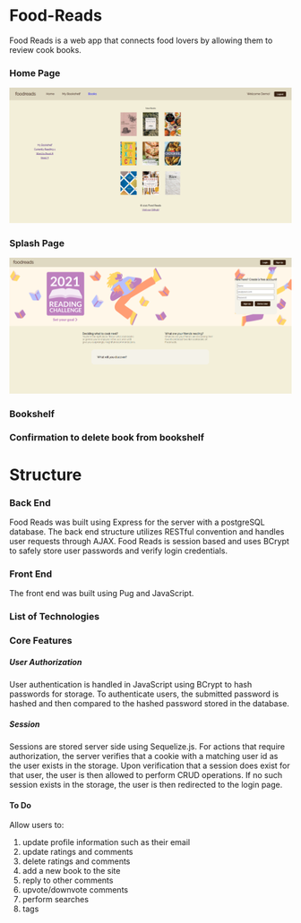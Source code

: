 # Food-Reads
Food Reads is a web app that connects food lovers by allowing them to review cook books.
### Home Page 
![image of home](https://github.com/huang-alvin/Food-Reads/blob/main/resources/home-page.png)
### Splash Page
![image of home](https://github.com/huang-alvin/Food-Reads/blob/main/resources/splash-page.png)
### Bookshelf

### Confirmation to delete book from bookshelf

# Structure
### Back End
Food Reads was built using Express for the server with a postgreSQL database. The back end structure utilizes RESTful convention and handles user requests through AJAX. Food Reads is session based and uses BCrypt to safely store user passwords and verify login credentials. 
### Front End
The front end was built using Pug and JavaScript. 
### List of Technologies
### Core Features
##### User Authorization
User authentication is handled in JavaScript using BCrypt to hash passwords for storage. To authenticate users, the submitted password is hashed and then compared to the hashed password stored in the database.
##### Session
Sessions are stored server side using Sequelize.js. For actions that require authorization, the server verifies that a cookie with a matching user id as the user exists in the storage. Upon verification that a session does exist for that user, the user is then allowed to perform CRUD operations. If no such session exists in the storage, the user is then redirected to the login page.

#### To Do
Allow users to: 
1. update profile information such as their email
2. update ratings and comments
3. delete ratings and comments
4. add a new book to the site
5. reply to other comments
6. upvote/downvote comments
7. perform searches
8. tags



